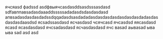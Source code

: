 ячсяasd
фadssd
asdфвыячсasdasddsasdsssasdasd
sdfавппавsadasdaaaddsssssadadasdsdasdasdasd
апвsadasdasdasdadssdqqadasdsasdadadasdasdasdasdasdasdasdadasdasdasdasdaasdsd
ясsadssasdasd
ясчasdasd
чсячсasd
ячсasdsd
яясasdasd
ясasd
ясasdasdasd
ячсsadasdasd
ясчasdasdasd
ячс
ваsad
аываsad
ыва
ыва
sad
asd
asd
